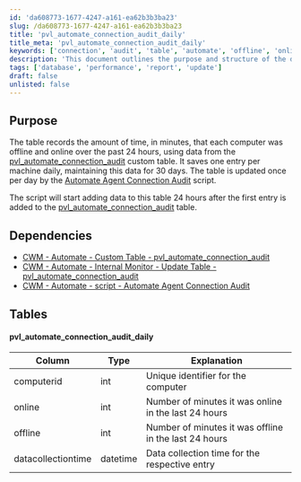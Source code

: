 ```yaml
---
id: 'da608773-1677-4247-a161-ea62b3b3ba23'
slug: /da608773-1677-4247-a161-ea62b3b3ba23
title: 'pvl_automate_connection_audit_daily'
title_meta: 'pvl_automate_connection_audit_daily'
keywords: ['connection', 'audit', 'table', 'automate', 'offline', 'online', 'data', 'collection']
description: 'This document outlines the purpose and structure of the daily connection audit table for Automate, which records the online and offline time of computers over the past 24 hours. It details the dependencies, table structure, and the process for updating the data.'
tags: ['database', 'performance', 'report', 'update']
draft: false
unlisted: false
---
```


## Purpose

The table records the amount of time, in minutes, that each computer was offline and online over the past 24 hours, using data from the [pvl_automate_connection_audit](/docs/ec679801-c86a-4127-9b62-46be10207909) custom table. It saves one entry per machine daily, maintaining this data for 30 days. The table is updated once per day by the [Automate Agent Connection Audit](/docs/ef69cef8-da15-46b7-94a4-697431a87929) script.

The script will start adding data to this table 24 hours after the first entry is added to the [pvl_automate_connection_audit](/docs/ec679801-c86a-4127-9b62-46be10207909) table.

## Dependencies

- [CWM - Automate - Custom Table - pvl_automate_connection_audit](/docs/ec679801-c86a-4127-9b62-46be10207909)
- [CWM - Automate - Internal Monitor - Update Table - pvl_automate_connection_audit](/docs/6dfa2f6b-02bb-4ccb-b69f-e23bc8d75b5d)
- [CWM - Automate - script - Automate Agent Connection Audit](/docs/ef69cef8-da15-46b7-94a4-697431a87929)

## Tables

#### pvl_automate_connection_audit_daily

| Column              | Type     | Explanation                                           |
|---------------------|----------|------------------------------------------------------|
| computerid          | int      | Unique identifier for the computer                   |
| online              | int      | Number of minutes it was online in the last 24 hours |
| offline             | int      | Number of minutes it was offline in the last 24 hours |
| datacollectiontime  | datetime | Data collection time for the respective entry        |

